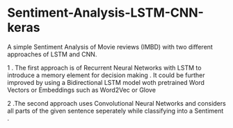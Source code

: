 # Sentiment-Analysis-LSTM-CNN-keras
A simple Sentiment Analysis of Movie reviews (IMBD) with two different approaches  of LSTM and CNN.

1 .
The first approach is of Recurrent Neural Networks with LSTM to introduce a memory element for decision making .
It could be further improved by using a Bidirectional LSTM model woth pretrained Word Vectors or Embeddings such as Word2Vec or Glove 

2 .The second approach uses Convolutional Neural Networks and considers all parts of the given sentence seperately while classifying 
into a Sentiment . 
